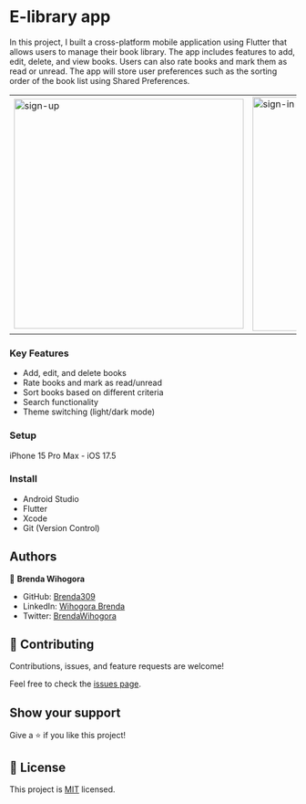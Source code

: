 # E-library app
In this project, I built a cross-platform mobile application using Flutter that allows users to manage their book library. The app includes features to add, edit, delete, and view books. Users can also rate books and mark them as read or unread. The app will store user preferences such as the sorting order of the book list using Shared Preferences.


<table>
  <tr>
    <td>
      <img width="403" alt="sign-up" src="https://github.com/user-attachments/assets/b8f7c7db-3193-4d7e-947c-d70407fd7707">
      </td>
    <td>
    <img width="410" alt="sign-in" src="https://github.com/user-attachments/assets/6a785596-1c16-42cc-abb0-8d4db0080b46">
  </td>
    <td>
<img width="410" alt="calcu" src="https://github.com/user-attachments/assets/77d1b5a9-68af-4522-acf3-4abb1ea9d73f"> 
    </td>
      <td>
      <img width="412" alt="drawer" src="https://github.com/user-attachments/assets/88bb6cde-f754-493b-96e4-d11b639a6df7">
      </td>
  </tr>
</table>

### Key Features
- Add, edit, and delete books
- Rate books and mark as read/unread
- Sort books based on different criteria
- Search functionality
- Theme switching (light/dark mode)
### Setup
iPhone 15 Pro Max - iOS 17.5
### Install
- Android Studio
- Flutter
- Xcode
- Git (Version Control)

## Authors

👤 **Brenda Wihogora**

- GitHub: [Brenda309](https://github.com/Brenda309)
- LinkedIn: [Wihogora Brenda](https://www.linkedin.com/in/brenda-wihogora/)
- Twitter: [BrendaWihogora](https://x.com/BrendaWihogora)

## 🤝 Contributing

Contributions, issues, and feature requests are welcome!

Feel free to check the [issues page](../../issues/).

## Show your support

Give a ⭐️ if you like this project!

## 📝 License

This project is [MIT](./MIT.md) licensed.
